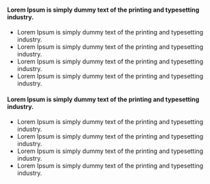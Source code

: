 <h4>Lorem Ipsum is simply dummy text of the printing and typesetting industry.</h4>
<ul>
  <li>Lorem Ipsum is simply dummy text of the printing and typesetting industry.</li>
  <li>Lorem Ipsum is simply dummy text of the printing and typesetting industry.</li>
  <li>Lorem Ipsum is simply dummy text of the printing and typesetting industry.</li>
  <li>Lorem Ipsum is simply dummy text of the printing and typesetting industry.</li>
</ul>
<h4>Lorem Ipsum is simply dummy text of the printing and typesetting industry.</h4>
<ul>
  <li>Lorem Ipsum is simply dummy text of the printing and typesetting industry.</li>
  <li>Lorem Ipsum is simply dummy text of the printing and typesetting industry.</li>
  <li>Lorem Ipsum is simply dummy text of the printing and typesetting industry.</li>
  <li>Lorem Ipsum is simply dummy text of the printing and typesetting industry.</li>
</ul>
